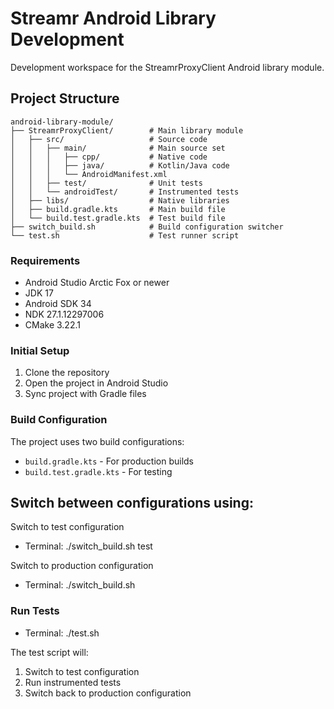 # Streamr Android Library Development

Development workspace for the StreamrProxyClient Android library module.

## Project Structure
```
android-library-module/
├── StreamrProxyClient/        # Main library module
│   ├── src/                   # Source code
│   │   ├── main/              # Main source set
│   │   │   ├── cpp/           # Native code
│   │   │   ├── java/          # Kotlin/Java code
│   │   │   └── AndroidManifest.xml
│   │   ├── test/              # Unit tests
│   │   └── androidTest/       # Instrumented tests
│   ├── libs/                  # Native libraries
│   ├── build.gradle.kts       # Main build file
│   └── build.test.gradle.kts  # Test build file
├── switch_build.sh            # Build configuration switcher
└── test.sh                    # Test runner script
```

### Requirements
- Android Studio Arctic Fox or newer
- JDK 17
- Android SDK 34
- NDK 27.1.12297006 
- CMake 3.22.1

### Initial Setup
1. Clone the repository
2. Open the project in Android Studio
3. Sync project with Gradle files

### Build Configuration
The project uses two build configurations:
- `build.gradle.kts` - For production builds
- `build.test.gradle.kts` - For testing

## Switch between configurations using:
Switch to test configuration
- Terminal: ./switch_build.sh test

Switch to production configuration
- Terminal: ./switch_build.sh

### Run Tests
- Terminal: ./test.sh

The test script will:
1. Switch to test configuration
2. Run instrumented tests
3. Switch back to production configuration 
